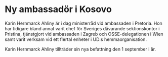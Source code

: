 # Ny ambassadör i Kosovo

Karin Hernmarck Ahliny är i dag ministerråd vid ambassaden i Pretoria. Hon har tidigare bland annat varit chef för Sveriges dåvarande sektionskontor i Pristina, tjänstgjort vid ambassaden i Zagreb och OSSE\-delegationen i Wien samt varit verksam vid ett flertal enheter i UD:s hemmaorganisation.

Karin Hernmarck Ahliny tillträder sin nya befattning den 1 september i år.
